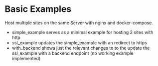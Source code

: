 # Basic Examples 

Host multiple sites on the same Server with nginx and docker-compose.

* simple_example serves as a minimal example for hosting 2 sites with http
* ssl_example updates the simple_example with an redirect to https
* with_backend shows just the relevant changes to to the update the ssl_example with a backend endpoint (no working example implemented)
